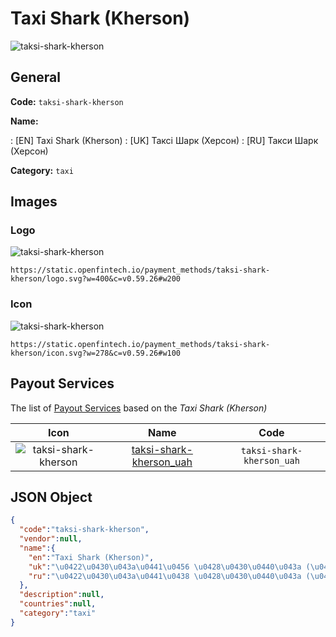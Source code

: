 
# Taxi Shark (Kherson) 
![taksi-shark-kherson](https://static.openfintech.io/payment_methods/taksi-shark-kherson/logo.svg?w=400&c=v0.59.26#w200)  

## General 
**Code:** `taksi-shark-kherson` 
 
**Name:** 
 
:	[EN] Taxi Shark (Kherson) 
:	[UK] Таксі Шарк (Херсон) 
:	[RU] Такси Шарк (Херсон) 
 
**Category:** `taxi` 
 

## Images 

### Logo 
![taksi-shark-kherson](https://static.openfintech.io/payment_methods/taksi-shark-kherson/logo.svg?w=400&c=v0.59.26#w200)  

```
https://static.openfintech.io/payment_methods/taksi-shark-kherson/logo.svg?w=400&c=v0.59.26#w200
```  

### Icon 
![taksi-shark-kherson](https://static.openfintech.io/payment_methods/taksi-shark-kherson/icon.svg?w=278&c=v0.59.26#w100)  

```
https://static.openfintech.io/payment_methods/taksi-shark-kherson/icon.svg?w=278&c=v0.59.26#w100
```  

## Payout Services 
 
The list of [Payout Services](/payout-services/) based on the _Taxi Shark (Kherson)_ 

|Icon|Name|Code| 
|:---:|:---:|:---:| 
|![taksi-shark-kherson](https://static.openfintech.io/payout_methods/taksi-shark-kherson/icon.svg?w=278&c=v0.59.26#w40) |[taksi-shark-kherson_uah](/payout-services/taksi-shark-kherson_uah/)|`taksi-shark-kherson_uah`| 
 

## JSON Object 

```json
{
  "code":"taksi-shark-kherson",
  "vendor":null,
  "name":{
    "en":"Taxi Shark (Kherson)",
    "uk":"\u0422\u0430\u043a\u0441\u0456 \u0428\u0430\u0440\u043a (\u0425\u0435\u0440\u0441\u043e\u043d)",
    "ru":"\u0422\u0430\u043a\u0441\u0438 \u0428\u0430\u0440\u043a (\u0425\u0435\u0440\u0441\u043e\u043d)"
  },
  "description":null,
  "countries":null,
  "category":"taxi"
}
```  
